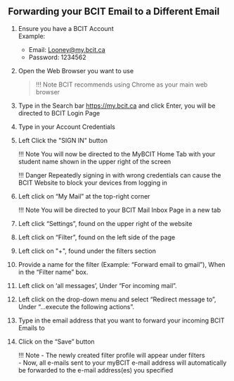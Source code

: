 ## Forwarding your BCIT Email to a Different Email

1. Ensure you have a BCIT Account <br>
    Example:
    - Email: <Looney@my.bcit.ca>
    - Password: 1234562

2. Open the Web Browser you want to use
    > !!! Note
    > BCIT recommends using Chrome as your main web browser

3. Type in the Search bar <https://my.bcit.ca> and click Enter, you will be directed to BCIT Login Page

4. Type in your Account Credentials
    <!-- Email: <rmaceda1@mybcit.ca>
    Password: 123456789 
    // Maybe we can remove this -->

5. Left Click the "SIGN IN" button

    !!! Note
        You will now be directed to the MyBCIT Home Tab with your student name shown in the upper right of the screen

    !!! Danger
        Repeatedly signing in with wrong credentials can cause the BCIT Website to block your devices from logging in

6. Left click on “My Mail” at the top-right corner

    !!! Note
        You will be directed to your BCIT Mail Inbox Page in a new tab

7. Left click “Settings”, found on the upper right of the website

8. Left click on “Filter”, found on the left side of the page

9. Left click on "+", found under the filters section

10. Provide a name for the filter (Example: “Forward email to gmail”), When in the “Filter name” box.

11. Left click on ‘all messages’, Under “For incoming mail”.

12. Left click on the drop-down menu and select “Redirect message to”, Under “...execute the following actions”.

13. Type in the email address that you want to forward your incoming BCIT Emails to

14. Click on the “Save” button

    !!! Note
        - The newly created filter profile will appear under filters <br>
        - Now, all e-mails sent to your myBCIT e-mail address will automatically be forwarded to the e-mail address(es) you specified
